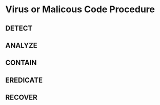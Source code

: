 # Virus or Malicous Code Procedure

## DETECT

## ANALYZE

## CONTAIN

## EREDICATE

## RECOVER






